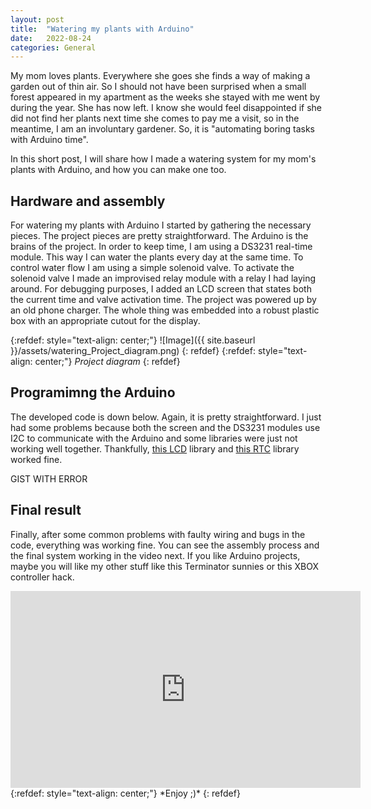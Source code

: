 ```yaml
---
layout: post
title:  "Watering my plants with Arduino"
date:   2022-08-24
categories: General
---
```


My mom loves plants. Everywhere she goes she finds a way of making a garden out of thin air. So I should not have been surprised when a small forest appeared in my apartment as the weeks she stayed with me went by during the year. She has now left. I know she would feel disappointed if she did not find her plants next time she comes to pay me a visit, so in the meantime, I am an involuntary gardener. So, it is "automating boring tasks with Arduino time".

In this short post, I will share how I made a watering system for my mom's plants with Arduino, and how you can make one too.

## Hardware and assembly

For watering my plants with Arduino I started by gathering the necessary pieces. The project pieces are pretty straightforward. The Arduino is the brains of the project. In order to keep time, I am using a DS3231 real-time module. This way I can water the plants every day at the same time. To control water flow I am using a simple solenoid valve. To activate the solenoid valve I made an improvised relay module with a relay I had laying around. For debugging purposes, I added an LCD screen that states both the current time and valve activation time. The project was powered up by an old phone charger. The whole thing was embedded into a robust plastic box with an appropriate cutout for the display.

{:refdef: style="text-align: center;"}
![Image]({{ site.baseurl }}/assets/watering_Project_diagram.png)
{: refdef}
{:refdef: style="text-align: center;"}
*Project diagram*
{: refdef}

## Programimng the Arduino

The developed code is down below. Again, it is pretty straightforward. I just had some problems because both the screen and the DS3231 modules use I2C to communicate with the Arduino and some libraries were just not working well together. Thankfully, [this LCD](https://github.com/fmalpartida/New-LiquidCrystal) library and [this RTC](https://github.com/rodan/ds3231) library worked fine.

GIST WITH ERROR
<script src="https://gist.github.com/SetpointCapybara/4345049b70fda7ad28ff9a95b5f9f83b.js"></script>

## Final result

Finally, after some common problems with faulty wiring and bugs in the code, everything was working fine. You can see the assembly process and the final system working in the video next. If you like Arduino projects, maybe you will like my other stuff like this Terminator sunnies or this XBOX controller hack.

<div style="text-align: center;">
  <iframe
    width="560"
    height="315"
    src="https://www.youtube.com/embed/80NFeifG4Qc?si=nEWdVHZAAdQCgPVG"
    title="YouTube video player"
    frameborder="0"
    allow="accelerometer; autoplay; clipboard-write; encrypted-media; gyroscope; picture-in-picture; web-share"
    referrerpolicy="strict-origin-when-cross-origin"
    allowfullscreen>
  </iframe>
</div>
{:refdef: style="text-align: center;"}
*Enjoy ;)*
{: refdef}